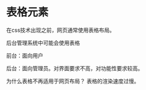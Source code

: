 # 表格元素

在css技术出现之前，网页通常使用表格布局。

后台管理系统中可能会使用表格

前台：面向用户

后台：面向管理员。对界面要求不高，对功能性要求较高。

为什么表格不再适用于网页布局？
表格的渲染速度过慢。


